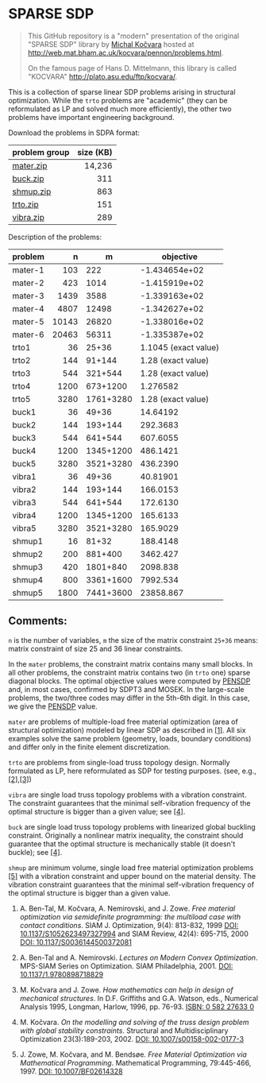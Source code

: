 # SPARSE SDP

> This GitHub repository is a "modern" presentation of the original "SPARSE SDP"
> library by [Michal Kočvara](http://web.mat.bham.ac.uk/kocvara/) hosted at
> http://web.mat.bham.ac.uk/kocvara/pennon/problems.html.
>
> On the famous page of Hans D. Mittelmann, this library is called "KOCVARA"
> http://plato.asu.edu/ftp/kocvara/.

This is a collection of sparse linear SDP problems arising in structural
optimization.  While the `trto` problems are "academic" (they can be
reformulated as LP and solved much more efficiently), the other two problems
have important engineering background.

Download the problems in SDPA format:

| problem group                                                            | size (KB) |
| ------------------------------------------------------------------------ | --------: |
| [mater.zip](http://web.mat.bham.ac.uk/kocvara/pennon/problems/mater.zip) |    14,236 |
| [buck.zip](http://web.mat.bham.ac.uk/kocvara/pennon/problems/buck.zip)   |       311 |
| [shmup.zip](http://web.mat.bham.ac.uk/kocvara/pennon/problems/shmup.zip) |       863 |
| [trto.zip](http://web.mat.bham.ac.uk/kocvara/pennon/problems/trto.zip)   |       151 |
| [vibra.zip](http://web.mat.bham.ac.uk/kocvara/pennon/problems/vibra.zip) |       289 |

Description of the problems:

| problem |    n  |      m    | objective                |
| ------- | ----: | --------- | ------------------------ |
| mater-1 |   103 |     222   |    -1.434654e+02         |
| mater-2 |   423 |    1014   |    -1.415919e+02         |
| mater-3 |  1439 |    3588   |    -1.339163e+02         |
| mater-4 |  4807 |   12498   |    -1.342627e+02         |
| mater-5 | 10143 |   26820   |    -1.338016e+02         |
| mater-6 | 20463 |   56311   |    -1.335387e+02         |
| trto1   |    36 |   25+36   |     1.1045 (exact value) |
| trto2   |   144 |   91+144  |     1.28 (exact value)   |
| trto3   |   544 |  321+544  |     1.28 (exact value)   |
| trto4   |  1200 |  673+1200 |     1.276582             |
| trto5   |  3280 | 1761+3280 |     1.28 (exact value)   |
| buck1   |    36 |   49+36   |    14.64192              |
| buck2   |   144 |  193+144  |   292.3683               |
| buck3   |   544 |  641+544  |   607.6055               |
| buck4   |  1200 | 1345+1200 |   486.1421               |
| buck5   |  3280 | 3521+3280 |   436.2390               |
| vibra1  |    36 |   49+36   |    40.81901              |
| vibra2  |   144 |  193+144  |   166.0153               |
| vibra3  |   544 |  641+544  |   172.6130               |
| vibra4  |  1200 | 1345+1200 |   165.6133               |
| vibra5  |  3280 | 3521+3280 |   165.9029               |
| shmup1  |    16 |   81+32   |   188.4148               |
| shmup2  |   200 |  881+400  |  3462.427                |
| shmup3  |   420 | 1801+840  |  2098.838                |
| shmup4  |   800 | 3361+1600 |  7992.534                |
| shmup5  |  1800 | 7441+3600 | 23858.867                |


## Comments:

`n` is the number of variables, `m` the size of the matrix constraint `25+36`
means: matrix constraint of size 25 and 36 linear constraints.

In the `mater` problems, the constraint matrix contains many small blocks.
In all other problems, the constraint matrix contains two (in `trto` one)
sparse diagonal blocks.  The optimal objective values were computed by
[PENSDP][PENOPT] and, in most cases, confirmed by SDPT3 and MOSEK.  In the
large-scale problems, the two/three codes may differ in the 5th-6th digit.
In this case, we give the [PENSDP][PENOPT] value.

`mater` are problems of multiple-load free material optimization (area of
structural optimization) modeled by linear SDP as described in [[1]](#ref1).
All six examples solve the same problem (geometry, loads, boundary conditions)
and differ only in the finite element discretization.

`trto` are problems from single-load truss topology design.  Normally
formulated as LP, here reformulated as SDP for testing purposes.  (see, e.g.,
[[2]](#ref2),[[3]](#ref3))

`vibra` are single load truss topology problems with a vibration constraint.
The constraint guarantees that the minimal self-vibration frequency of the
optimal structure is bigger than a given value; see [[4]](#ref4).

`buck` are single load truss topology problems with linearized global buckling
constraint.  Originally a nonlinear matrix inequality, the constraint should
guarantee that the optimal structure is mechanically stable (it doesn't
buckle); see [[4]](#ref4).

`shmup` are minimum volume, single load free material optimization problems
[[5]](#ref5) with a vibration constraint and upper bound on the material
density.  The vibration constraint guarantees that the minimal self-vibration
frequency of the optimal structure is bigger than a given value.

1. <a id="ref1"></a>
   A. Ben-Tal, M. Kočvara, A. Nemirovski, and J. Zowe. *Free material
   optimization via semidefinite programming: the multiload case with contact
   conditions*. SIAM J. Optimization, 9(4): 813-832, 1999
   [DOI: 10.1137/S1052623497327994](https://doi.org/10.1137/S1052623497327994)
   and SIAM Review, 42(4): 695-715, 2000
   [DOI: 10.1137/S0036144500372081](https://doi.org/10.1137/S0036144500372081)

2. <a id="ref2"></a>
   A. Ben-Tal and A. Nemirovski. *Lectures on Modern Convex Optimization*.
   MPS-SIAM Series on Optimization. SIAM Philadelphia, 2001.
   [DOI: 10.1137/1.9780898718829](https://doi.org/10.1137/1.9780898718829)

3. <a id="ref3"></a>
   M. Kočvara and J. Zowe. *How mathematics can help in design of mechanical
   structures*. In D.F. Griffiths and G.A. Watson, eds., Numerical Analysis
   1995, Longman, Harlow, 1996, pp. 76-93.
   [ISBN: 0 582 27633 0](http://www.maths.dundee.ac.uk/naconf/95/95contents.shtml)

4. <a id="ref4"></a>
   M. Kočvara. *On the modelling and solving of the truss design problem with
   global stability constraints*. Structural and Multidisciplinary Optimization
   23(3):189-203, 2002.
   [DOI: 10.1007/s00158-002-0177-3](https://doi.org/10.1007/s00158-002-0177-3)

5. <a id="ref2"></a>
   J. Zowe, M. Kočvara, and M. Bendsøe. *Free Material Optimization via
   Mathematical Programming*. Mathematical Programming, 79:445-466, 1997.
   [DOI: 10.1007/BF02614328](https://doi.org/10.1007/BF02614328)

[PENOPT]: http://www.penopt.com/

